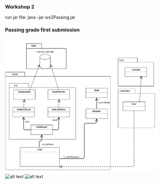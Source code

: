 ### Workshop 2
run jar file: java -jar ws2Passing.jar

### Passing grade first submission
![alt text](https://github.com/tn222gf/1DV607/blob/master/ws2/ws2_ClassDiagram_passing_tn222gf.png "ws2 class diagram first submission")
![alt text](https://github.com/tn222gf/1DV607/blob/master/ws2/ws2_seqDiagram_passingGrade_tn222gf.png "ws2 sequence diagram first submission")
![alt text](https://github.com/tn222gf/1DV607/blob/master/ws2/ws2_seqDiagram2_passingGrade_tn222gf.png "ws2 sequence diagram first submission")